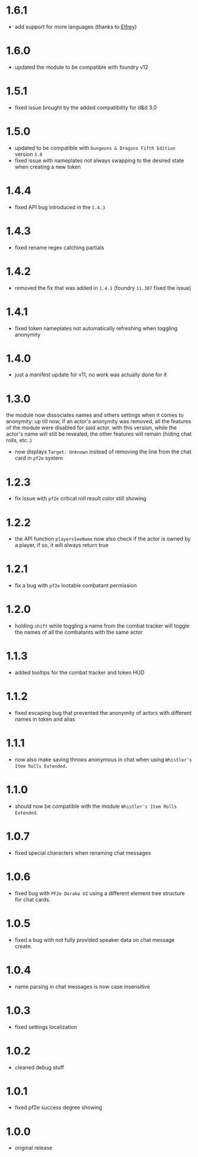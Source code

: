 # 1.6.1

-   add support for more languages (thanks to [Elfrey](https://github.com/Elfrey))

# 1.6.0

-   updated the module to be compatible with foundry v12

# 1.5.1

-   fixed issue brought by the added compatibility for d&d 3.0

# 1.5.0

-   updated to be compatible with `Dungeons & Dragons Fifth Edition` version `3.0`
-   fixed issue with nameplates not always swapping to the desired state when creating a new token

# 1.4.4

-   fixed API bug introduced in the `1.4.3`

# 1.4.3

-   fixed rename regex catching partials

# 1.4.2

-   removed the fix that was added in `1.4.1` (foundry `11.307` fixed the issue)

# 1.4.1

-   fixed token nameplates not automatically refreshing when toggling anonymity

# 1.4.0

-   just a manifest update for v11, no work was actually done for it

# 1.3.0

the module now dissociates names and others settings when it comes to anonymity: up till now, if an actor's anonymity was removed, all the features of the module were disabled for said actor. with this version, while the actor's name will still be revealed, the other features will remain (hiding chat rolls, etc..)

-   now displays `Target: Unknown` instead of removing the line from the chat card in `pf2e` system

# 1.2.3

-   fix issue with `pf2e` critical roll result color still showing

# 1.2.2

-   the API function `playersSeeName` now also check if the actor is owned by a player, if so, it will always return true

# 1.2.1

-   fix a bug with `pf2e` lootable combatant permission

# 1.2.0

-   holding `shift` while toggling a name from the combat tracker will toggle the names of all the combatants with the same actor

# 1.1.3

-   added tooltips for the combat tracker and token HUD

# 1.1.2

-   fixed escaping bug that prevented the anonymity of actors with different names in token and alias

# 1.1.1

-   now also make saving throws anonymous in chat when using `Whistler's Item Rolls Extended`.

# 1.1.0

-   should now be compatible with the module `Whistler's Item Rolls Extended`.

# 1.0.7

-   fixed special characters when renaming chat messages

# 1.0.6

-   fixed bug with `PF2e Dorako UI` using a different element tree structure for chat cards.

# 1.0.5

-   fixed a bug with not fully provided speaker data on chat message create.

# 1.0.4

-   name parsing in chat messages is now case insensitive

# 1.0.3

-   fixed settings localization

# 1.0.2

-   cleaned debug stuff

# 1.0.1

-   fixed pf2e success degree showing

# 1.0.0

-   original release
